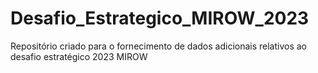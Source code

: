 # Desafio_Estrategico_MIROW_2023
Repositório criado para o fornecimento de dados adicionais relativos ao desafio estratégico 2023 MIROW
